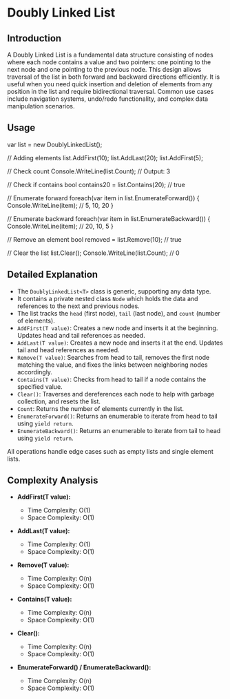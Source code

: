 # Doubly Linked List

## Introduction

A Doubly Linked List is a fundamental data structure consisting of nodes where each node contains a value and two pointers: one pointing to the next node and one pointing to the previous node. This design allows traversal of the list in both forward and backward directions efficiently. It is useful when you need quick insertion and deletion of elements from any position in the list and require bidirectional traversal. Common use cases include navigation systems, undo/redo functionality, and complex data manipulation scenarios.

## Usage

var list = new DoublyLinkedList<int>();

// Adding elements
list.AddFirst(10);
list.AddLast(20);
list.AddFirst(5);

// Check count
Console.WriteLine(list.Count); // Output: 3

// Check if contains
bool contains20 = list.Contains(20); // true

// Enumerate forward
foreach(var item in list.EnumerateForward())
{
    Console.WriteLine(item); // 5, 10, 20
}

// Enumerate backward
foreach(var item in list.EnumerateBackward())
{
    Console.WriteLine(item); // 20, 10, 5
}

// Remove an element
bool removed = list.Remove(10); // true

// Clear the list
list.Clear();
Console.WriteLine(list.Count); // 0

## Detailed Explanation

- The `DoublyLinkedList<T>` class is generic, supporting any data type.
- It contains a private nested class `Node` which holds the data and references to the next and previous nodes.
- The list tracks the `head` (first node), `tail` (last node), and `count` (number of elements).
- `AddFirst(T value)`: Creates a new node and inserts it at the beginning. Updates head and tail references as needed.
- `AddLast(T value)`: Creates a new node and inserts it at the end. Updates tail and head references as needed.
- `Remove(T value)`: Searches from head to tail, removes the first node matching the value, and fixes the links between neighboring nodes accordingly.
- `Contains(T value)`: Checks from head to tail if a node contains the specified value.
- `Clear()`: Traverses and dereferences each node to help with garbage collection, and resets the list.
- `Count`: Returns the number of elements currently in the list.
- `EnumerateForward()`: Returns an enumerable to iterate from head to tail using `yield return`.
- `EnumerateBackward()`: Returns an enumerable to iterate from tail to head using `yield return`.

All operations handle edge cases such as empty lists and single element lists.

## Complexity Analysis

- **AddFirst(T value):**
  - Time Complexity: O(1)
  - Space Complexity: O(1)

- **AddLast(T value):**
  - Time Complexity: O(1)
  - Space Complexity: O(1)

- **Remove(T value):**
  - Time Complexity: O(n)
  - Space Complexity: O(1)

- **Contains(T value):**
  - Time Complexity: O(n)
  - Space Complexity: O(1)

- **Clear():**
  - Time Complexity: O(n)
  - Space Complexity: O(1)

- **EnumerateForward() / EnumerateBackward():**
  - Time Complexity: O(n)
  - Space Complexity: O(1)